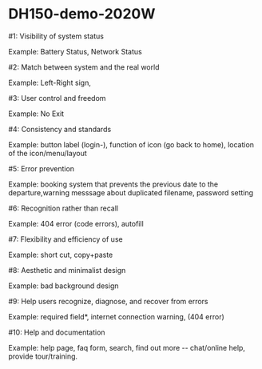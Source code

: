 # DH150-demo-2020W
#1: Visibility of system status

Example: Battery Status, Network Status

#2: Match between system and the real world

Example: Left-Right sign,

#3: User control and freedom

Example: No Exit

#4: Consistency and standards

Example: button label (login-), function of icon (go back to home), location of the icon/menu/layout

#5: Error prevention

Example: booking system that prevents the previous date to the departure,warning messsage about duplicated filename, password setting

#6: Recognition rather than recall

Example: 404 error (code errors), autofill

#7: Flexibility and efficiency of use

Example: short cut, copy+paste

#8: Aesthetic and minimalist design

Example: bad background design

#9: Help users recognize, diagnose, and recover from errors

Example: required field*, internet connection warning, (404 error)

#10: Help and documentation

Example: help page, faq form, search, find out more -- chat/online help, provide tour/training.
